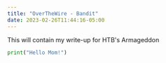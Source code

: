 ```yaml
---
title: "OverTheWire - Bandit"
date: 2023-02-26T11:44:16-05:00
---
```

This will contain my write-up for HTB's Armageddon

```Python
print("Hello Mom!")
```

